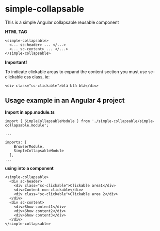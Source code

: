 # simple-collapsable
This is a simple Angular collapsable reusable component

**HTML TAG**
```
<simple-collapsable>
  <... sc-header> ... </...>
  <... sc-content> ... </...>
</simple-collapsable>
```

**Important!**

To indicate clickable areas to expand the content section you must use sc-clickable css class, 
ie:
```
<div class="cs-clickable">blá blá blá</div>
```

## Usage example in an Angular 4 project
**Import in app.module.ts**
```
import { SimpleCollapsableModule } from './simple-collapsable/simple-collapsable.module';

...

imports: [
    BrowserModule,
    SimpleCollapsableModule
  ],
...
```

**using into a component**
```
<simple-collapsable>
  <div sc-header>
    <div class="sc-clickable">Clickable area1</div>
    <div>Content non-clickable</div>
    <div class="sc-clickable">Clickable area 2</div>
  </div>
  <div sc-content>
    <div>Show content1</div>
    <div>Show content2</div>
    <div>Show content3</div>
  </div>
</simple-collapsable>
```

